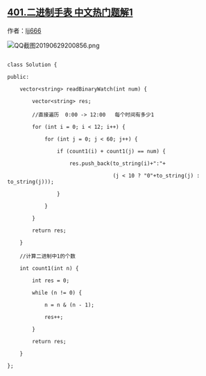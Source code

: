 ## [401.二进制手表 中文热门题解1](https://leetcode.cn/problems/binary-watch/solutions/100000/cjian-jian-dan-dan-de-ji-xing-dai-ma-jie-jue-wen-t)

作者：[ljj666](https://leetcode.cn/u/ljj666)

![QQ截图20190629200856.png](https://pic.leetcode-cn.com/156e3a8ab9eaeeb00f4d102343b860884232025f1b7e79f438391eb873eb3baa-QQ%E6%88%AA%E5%9B%BE20190629200856.png)

```
class Solution {
public:
    vector<string> readBinaryWatch(int num) {
        vector<string> res;
        //直接遍历  0:00 -> 12:00   每个时间有多少1
        for (int i = 0; i < 12; i++) {
            for (int j = 0; j < 60; j++) {
                if (count1(i) + count1(j) == num) {
                    res.push_back(to_string(i)+":"+
                                  (j < 10 ? "0"+to_string(j) : to_string(j)));
                }
            }
        }
        return res;
    }
    //计算二进制中1的个数
    int count1(int n) {
        int res = 0;
        while (n != 0) {
            n = n & (n - 1);
            res++;
        }
        return res;
    }
};
```


